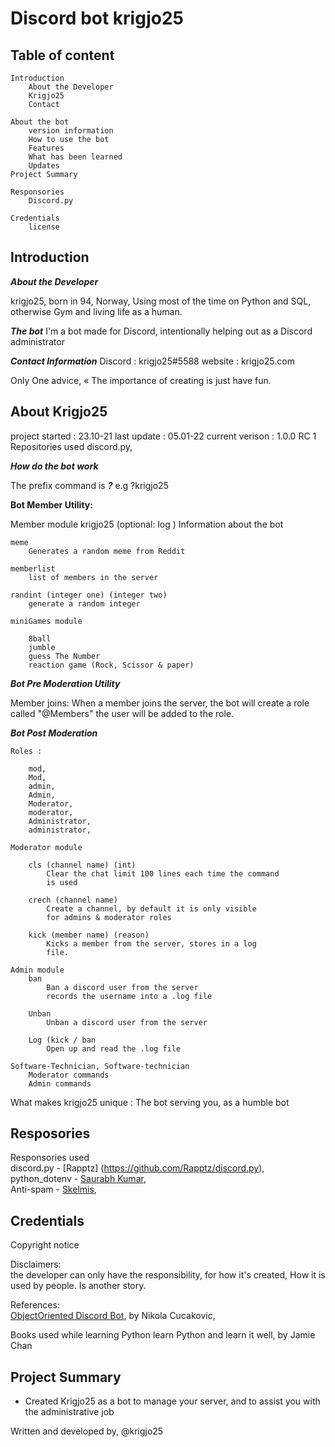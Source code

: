 # Discord bot krigjo25

## Table of content

    Introduction
        About the Developer
        Krigjo25
        Contact

    About the bot
        version information 
        How to use the bot
        Features
        What has been learned
        Updates
    Project Summary
    
    Responsories
        Discord.py

    Credentials
        license

## Introduction

***About the Developer***

krigjo25, born in 94, Norway, Using most of the
time on Python and SQL, otherwise Gym and living life as a human.

***The bot***
I'm a bot made for Discord, intentionally
helping out as a Discord administrator

***Contact Information***
    Discord : krigjo25#5588
    website : krigjo25.com

Only One advice,
« The importance of creating is just have fun.

## About Krigjo25

project started     :   23.10-21
last update         :   05.01-22
current verison     :   1.0.0 RC 1
Repositories  used
    discord.py,

***How do the bot work***

The prefix command is ***?***
e.g ?krigjo25

**Bot Member Utility:**

Member module
    krigjo25 (optional: log )
        Information about the bot

    meme
        Generates a random meme from Reddit
    
    memberlist
        list of members in the server
    
    randint (integer one) (integer two)
        generate a random integer

    miniGames module
        
        8ball
        jumble
        guess The Number
        reaction game (Rock, Scissor & paper)

***Bot Pre Moderation Utility***

Member joins:
    When a member joins the server, the bot will create a role called "@Members"
    the user will be added to the role.

***Bot Post Moderation***

    Roles :

        mod,
        Mod,
        admin,
        Admin,
        Moderator,
        moderator,
        Administrator,
        administrator,

    Moderator module

        cls (channel name) (int)
            Clear the chat limit 100 lines each time the command
            is used

        crech (channel name)
            Create a channel, by default it is only visible 
            for admins & moderator roles

        kick (member name) (reason)
            Kicks a member from the server, stores in a log
            file.

    Admin module
        ban
            Ban a discord user from the server
            records the username into a .log file
                                
        Unban
            Unban a discord user from the server

        Log (kick / ban
            Open up and read the .log file

    Software-Technician, Software-technician
        Moderator commands
        Admin commands

What makes krigjo25 unique :
    The bot serving you, as a humble bot

## Resposories

Responsories used  
    discord.py - [Rapptz] (https://github.com/Rapptz/discord.py),  
    python_dotenv - [Saurabh Kumar](https://github.com/motdotla/dotenv),  
    Anti-spam - [Skelmis](https://github.com/Skelmis/DPY-Anti-Spam/commits?author=Skelmis), 

## Credentials

Copyright notice

Disclaimers:  
    the developer can only have the responsibility, for how it's created,
    How it is used by people. Is another story.

References:  
[ObjectOriented Discord Bot](https://nik.re/posts/2021-09-25/object_oriented_discord_bot), by Nikola Cucakovic,

Books used while learning Python
learn Python and learn it well, by Jamie Chan

## Project Summary

*   Created Krigjo25 as a bot to manage your server, 
    and to assist you with the administrative job

Written and developed by,
@krigjo25
